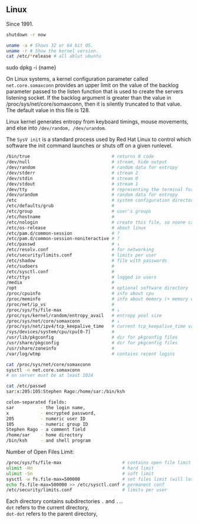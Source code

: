 Linux
-

Since 1991.

````sh
shutdown -r now

uname -a # Shows 32 or 64 bit OS.
uname -r # Show the kernel version.
cat /etc/*release # all ablut ubuntu
````

sudo dpkg -i {name}

On Linux systems, a kernel configuration parameter called `net.core.somaxconn`
provides an upper limit on the value of the backlog parameter passed to the listen function
that is used to create the servers listening socket.
If the backlog argument is greater than the value in /proc/sys/net/core/somaxconn,
then it is silently truncated to that value.
The default value in this file is 128.

Linux kernel generates entropy from keyboard timings, mouse movements, and else into
`/dev/random, /dev/urandom`.

The `SysV init` is a standard process used by Red Hat Linux to control
which software the init command launches or shuts off on a given runlevel.

````sh
/bin/true                               # returns 0 code
/dev/null                               # stream, hide output
/dev/random                             # random data for entropy
/dev/stderr                             # stream 2
/dev/stdin                              # stream 0
/dev/stdout                             # stream 1
/dev/tty                                # representing the terminal for the current process
/dev/urandom                            # random data for entropy
/etc                                    # system configuration directory
/etc/defaults/grub                      #
/etc/group                              # user's groups
/etc/hostname                           #
/etc/nologin                            # create this file, so noone can login to machine
/etc/os-release                         # about linux
/etc/pam.d/common-session               # ?
/etc/pam.d/common-session-noniteractive # ?
/etc/passwd                             # ↓
/etc/resolv.conf                        # for networking
/etc/security/limits.conf               # limits per user
/etc/shadow                             # file with passwords
/etc/sudoers                            #
/etc/sysctl.conf                        #
/etc/ttys                               # logged in users
/media                                  #
/opt                                    # optional software directory
/proc/cpuinfo                           # info about cpu
/proc/meminfo                           # info about memory (+ memory usage)
/proc/net/ip_vs                         #
/proc/sys/fs/file-max                   # ↓
/proc/sys/kernel/random/entropy_avail   # entropy pool size
/proc/sys/net/core/somaxconn            # ↓
/proc/sys/net/ipv4/tcp_keepalive_time   # current tcp_keepalive_time value
/sys/devices/system/cpu/cpu[0-7]        #
/usr/lib/pkgconfig                      # dir for pkgconfig files
/usr/share/pkgconfig                    # dir for pkgconfig files
/usr/share/zoneinfo                     #
/var/log/wtmp                           # contains recent logins
````

````sh
cat /proc/sys/net/core/somaxconn
sysctl -n net.core.somaxconn
# on server must be at least 1024
````

````sh
cat /etc/passwd
sar:x:205:105:Stephen Rago:/home/sar:/bin/ksh

colon-separated fields:
sar          - the login name,
x            - encrypted password,
205          - numeric user ID
105          - numeric group ID
Stephen Rago - a comment field
/home/sar    - home directory
/bin/ksh     - and shell program
````

Number of Open Files Limit:
````sh
/proc/sys/fs/file-max                       # contains open file limit
ulimit -Hn                                  # hard limit
ulimit -Sn                                  # soft limit
sysctl -w fs.file-max=500000                # set files limit (will lost after reboot)
echo fs.file-max=500000 >> /etc/sysctl.conf # permanent conf
/etc/security/limits.conf                   # limits per user
````

Each directory contains subdirectories `.` and `..`.
<br>`dot` refers to the current directory,
<br>`dot-dot` refers to the parent directory,
